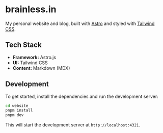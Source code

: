 # brainless.in

My personal website and blog, built with [Astro](https://astro.build/) and styled with [Tailwind CSS](https://tailwindcss.com/).

## Tech Stack

- **Framework:** Astro.js
- **UI:** Tailwind CSS
- **Content:** Markdown (MDX)

## Development

To get started, install the dependencies and run the development server:

```bash
cd website
pnpm install
pnpm dev
```

This will start the development server at `http://localhost:4321`.
